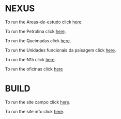 # NEXUS

To run the Areas-de-estudo click [here](https://pedro-andrade-inpe.github.io/nexus/areasDeEstudo/index.html).

To run the Petrolina click [here](https://pedro-andrade-inpe.github.io/nexus/Petrolina/petrolinaWebMap/index.html).

To run the Queimadas click [here](https://pedro-andrade-inpe.github.io/nexus/Queimadas/queimadasWebMap/index.html).

To run the Unidades funcionais da paisagem click [here](https://pedro-andrade-inpe.github.io/nexus/ufp/ufpWebMap/index.html).

To run the N15 click [here](https://pedro-andrade-inpe.github.io/nexus/N15/N15WebMap/index.html).

To run the oficinas click [here](https://pedro-andrade-inpe.github.io/nexus/oficinas/index.html)


# BUILD

To run the site campo click [here](https://pedro-andrade-inpe.github.io/nexus/campo/sitecampo/).

To run the site info click [here](https://pedro-andrade-inpe.github.io/nexus/info/siteinfo/).


